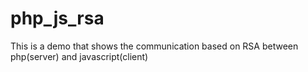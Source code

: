 php_js_rsa
==========

This is a demo that shows the communication based on RSA between php(server) and javascript(client)